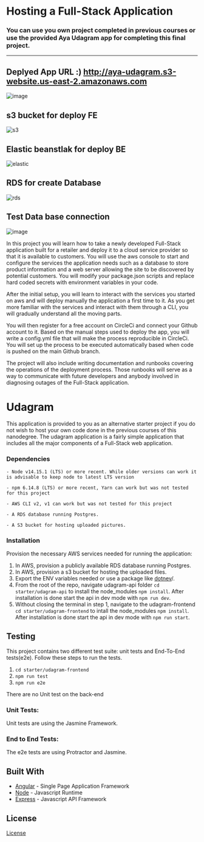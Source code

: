 # Hosting a Full-Stack Application

### **You can use you own project completed in previous courses or use the provided Aya Udagram app for completing this final project.**

---
## Deplyed App URL :) http://aya-udagram.s3-website.us-east-2.amazonaws.com
![image](https://user-images.githubusercontent.com/21292656/218339314-89759236-1508-40db-9feb-fa699de0dc8a.png)

## s3 bucket for deploy FE
![s3](https://user-images.githubusercontent.com/21292656/218339151-c694514c-938f-4de0-9ab2-bbca619d62cf.PNG)

## Elastic beanstlak for deploy BE
![elastic](https://user-images.githubusercontent.com/21292656/218339194-65f5102d-5a97-42e8-a964-1291320acedd.PNG)

## RDS  for create Database
![rds](https://user-images.githubusercontent.com/21292656/218339227-9d63b6d8-d6e6-495c-bec6-7add2d9a6d82.PNG)

## Test Data base connection
![image](https://user-images.githubusercontent.com/21292656/218339001-76b4d3c5-f0e8-409c-bc7b-f1a3121dc2c1.png)


In this project you will learn how to take a newly developed Full-Stack application built for a retailer and deploy it to a cloud service provider so that it is available to customers. You will use the aws console to start and configure the services the application needs such as a database to store product information and a web server allowing the site to be discovered by potential customers. You will modify your package.json scripts and replace hard coded secrets with environment variables in your code.

After the initial setup, you will learn to interact with the services you started on aws and will deploy manually the application a first time to it. As you get more familiar with the services and interact with them through a CLI, you will gradually understand all the moving parts.

You will then register for a free account on CircleCi and connect your Github account to it. Based on the manual steps used to deploy the app, you will write a config.yml file that will make the process reproducible in CircleCi. You will set up the process to be executed automatically based when code is pushed on the main Github branch.

The project will also include writing documentation and runbooks covering the operations of the deployment process. Those runbooks will serve as a way to communicate with future developers and anybody involved in diagnosing outages of the Full-Stack application.

# Udagram

This application is provided to you as an alternative starter project if you do not wish to host your own code done in the previous courses of this nanodegree. The udagram application is a fairly simple application that includes all the major components of a Full-Stack web application.



### Dependencies

```
- Node v14.15.1 (LTS) or more recent. While older versions can work it is advisable to keep node to latest LTS version

- npm 6.14.8 (LTS) or more recent, Yarn can work but was not tested for this project

- AWS CLI v2, v1 can work but was not tested for this project

- A RDS database running Postgres.

- A S3 bucket for hosting uploaded pictures.

```

### Installation

Provision the necessary AWS services needed for running the application:

1. In AWS, provision a publicly available RDS database running Postgres. <Place holder for link to classroom article>
1. In AWS, provision a s3 bucket for hosting the uploaded files. <Place holder for tlink to classroom article>
1. Export the ENV variables needed or use a package like [dotnev](https://www.npmjs.com/package/dotenv)/.
1. From the root of the repo, navigate udagram-api folder `cd starter/udagram-api` to install the node_modules `npm install`. After installation is done start the api in dev mode with `npm run dev`.
1. Without closing the terminal in step 1, navigate to the udagram-frontend `cd starter/udagram-frontend` to intall the node_modules `npm install`. After installation is done start the api in dev mode with `npm run start`.

## Testing

This project contains two different test suite: unit tests and End-To-End tests(e2e). Follow these steps to run the tests.

1. `cd starter/udagram-frontend`
1. `npm run test`
1. `npm run e2e`

There are no Unit test on the back-end

### Unit Tests:

Unit tests are using the Jasmine Framework.

### End to End Tests:

The e2e tests are using Protractor and Jasmine.

## Built With

- [Angular](https://angular.io/) - Single Page Application Framework
- [Node](https://nodejs.org) - Javascript Runtime
- [Express](https://expressjs.com/) - Javascript API Framework

## License

[License](LICENSE.txt)

